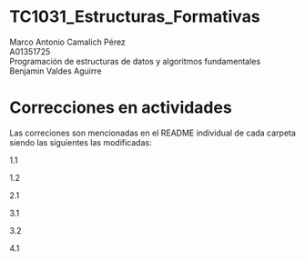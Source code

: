 # TC1031_Estructuras_Formativas

Marco Antonio Camalich Pérez<br />
A01351725<br />
Programación de estructuras de datos y algoritmos fundamentales<br />
Benjamin Valdes Aguirre<br />

# Correcciones en actividades
Las correciones son mencionadas en el README individual de cada carpeta siendo las siguientes las modificadas:

1.1

1.2

2.1

3.1

3.2

4.1
